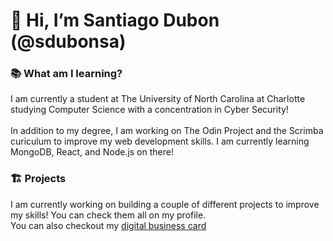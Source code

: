 # 👋 Hi, I’m Santiago Dubon (@sdubonsa)

### 📚 What am I learning?
I am currently a student at The University of North Carolina at Charlotte studying Computer Science with a concentration in Cyber Security!
<br>
<br> In addition to my degree, I am working on The Odin Project and the Scrimba curiculum to improve my web development skills. I am currently learning MongoDB, React, and Node.js on there!

### 🏗️ Projects
I am currently working on building a couple of different projects to improve my skills! You can check them all on my profile. <br>
You can also checkout my [digital business card](https://venerable-pastelito-e9ab03.netlify.app/)

<!---
sdubonsa/sdubonsa is a ✨ special ✨ repository because its `README.md` (this file) appears on your GitHub profile.
You can click the Preview link to take a look at your changes.
--->
